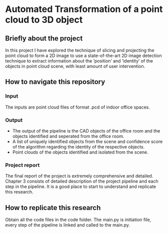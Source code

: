 # Automated Transformation of a point cloud to 3D object

## Briefly about the project
In this project I have explored the technique of slicing and projecting the point cloud to form a 2D image to use a state-of-the-art 2D image detection technique to extract information about the ’position’ and ’identity’ of the objects in point cloud scene, with least amount of user intervention.

## How to navigate this repository 
### Input
The inputs are point cloud files of format .pcd of indoor office spaces.   

### Output
- The output of the pipeline is the CAD objects of the office room and the objects identified and seperated from the office room. 
- A list of uniquely identified objects from the scene and confidence score of the algorithm regarding the identity of the respective objects.
- Point clouds of the objects identified and isolated from the scene. 

### Project report
The final report of the project is extremely comprehensive and detailed. Chapter 3 consists of detailed description of the project pipeline and each step in the pipeline. It is a good place to start to understand and replicate this research.

## How to replicate this research
Obtain all the code files in the code folder. The main.py is initiation file, every step of the pipeline is linked and called to the main.py.  

